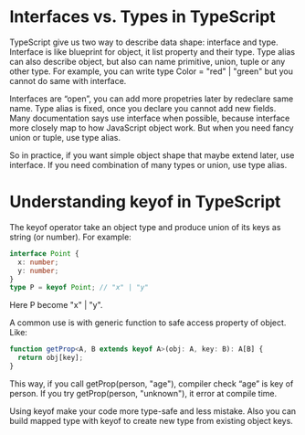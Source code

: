 # Interfaces vs. Types in TypeScript
TypeScript give us two way to describe data shape: interface and type. Interface is like blueprint for object, it list property and their type. Type alias can also describe object, but also can name primitive, union, tuple or any other type. For example, you can write type Color = "red" | "green" but you cannot do same with interface.

Interfaces are “open”, you can add more propetries later by redeclare same name. Type alias is fixed, once you declare you cannot add new fields. Many documentation says use interface when possible, because interface more closely map to how JavaScript object work. But when you need fancy union or tuple, use type alias.

So in practice, if you want simple object shape that maybe extend later, use interface. If you need combination of many types or union, use type alias.





# Understanding keyof in TypeScript
The keyof operator take an object type and produce union of its keys as string (or number). For example:

```ts
interface Point {
  x: number;
  y: number;
}
type P = keyof Point; // "x" | "y"
```
Here P become "x" | "y".

A common use is with generic function to safe access property of object. Like:

```ts
function getProp<A, B extends keyof A>(obj: A, key: B): A[B] {
  return obj[key];
}
```
This way, if you call getProp(person, "age"), compiler check “age” is key of person. If you try getProp(person, "unknown"), it error at compile time.

Using keyof make your code more type-safe and less mistake. Also you can build mapped type with keyof to create new type from existing object keys.